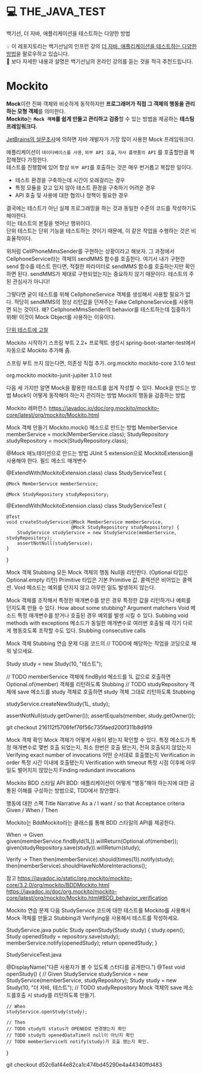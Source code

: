 # 💻 THE_JAVA_TEST
백기선, 더 자바, 애플리케이션을 테스트하는 다양한 방법

💡 이 레포지토리는 백기선님의 인프런 강의 [더 자바, 애플리케이션을 테스트하는 다양한 방법](https://www.inflearn.com/course/the-java-application-test)을 팔로우하고 있습니다.   
🔌 보다 자세한 내용과 설명은 백기선님의 온라인 강의를 듣는 것을 적극 추천드립니다.         
   
# Mockito   
**Mock**이란 진짜 객체와 비슷하게 동작하지만 **프로그래머가 직접 그 객체의 행동을 관리하는 모형 객체**를 의미한다.            
**Mockito**는 **`Mock 객체`를 쉽게 만들고 관리하고 검증**할 수 있는 방법을 제공하는 **테스팅 프레임워크다.**            
   
[JetBrains의 설문조사](https://www.jetbrains.com/lp/devecosystem-2019/java/)에 의하면 자바 개발자가 가장 많이 사용한 Mock 프레임워크다.    
          
애플리케이션이 `데이터베이스를 사용`, `외부 API 호출`, `자사 플랫폼의 API` 를 호출할만큼 복잡해졌다 가정한다.     
테스트를 진행함에 있어 항상 `외부 API`를 호출하는 것은 매우 번거롭고 복잡한 일이다.          
   
- 테스트 환경을 구축하는데 시간이 오래걸리는 경우   
- 특정 모듈을 갖고 있지 않아 테스트 환경을 구축하기 어려운 경우   
- API 호출 및 사용에 대한 협의나 정책이 필요한 경우  
      
결국에는 테스트가 아닌 실제 프로그래밍을 하는 것과 동일한 수준의 코드를 작성하기도 해야한다.  
이는 테스트의 본질을 벗어난 행위이다.  
단위 테스트는 단위 기능을 테스트하는 것이기 때문에, 이 같은 작업을 수행하는 것은 비효율적이다.   







위처럼 CellPhoneMmsSender를 구현하는 상황이라고 해보자. 
그 과정에서 CellphoneService라는 객체의 sendMMS 함수를 호출한다. 
여기서 내가 구현한 send 함수를 테스트 한다면, 적절한 파라미터로 sendMMS 함수를 호출하는지만 확인하면 된다. 
sendMMS가 제대로 구현되었는지는 중요하지 않기 때문이다. 테스트의 주된 관심사가 아니다!

그렇다면 굳이 테스트를 위해 CellphoneService 객체를 생성해서 사용할 필요가 없다. 
적당히 sendMMS의 정상 리턴값을 던져주는 Fake CellphoneService를 사용하면 되는 것이다. 
왜? CellphoneMmsSender의 behavior를 테스트하는데 집중하기 위해! 이것이 Mock Object를 사용하는 이유이다.






[단위 테스트에 고찰](https://martinfowler.com/bliki/UnitTest.html)     


Mockito 시작하기
스프링 부트 2.2+ 프로젝트 생성시 spring-boot-starter-test에서 자동으로 Mockito 추가해 줌.

스프링 부트 쓰지 않는다면, 의존성 직접 추가.
<dependency>
    <groupId>org.mockito</groupId>
    <artifactId>mockito-core</artifactId>
    <version>3.1.0</version>
    <scope>test</scope>
</dependency>


<dependency>
    <groupId>org.mockito</groupId>
    <artifactId>mockito-junit-jupiter</artifactId>
    <version>3.1.0</version>
    <scope>test</scope>
</dependency>

다음 세 가지만 알면 Mock을 활용한 테스트를 쉽게 작성할 수 있다.
Mock을 만드는 방법
Mock이 어떻게 동작해야 하는지 관리하는 방법
Mock의 행동을 검증하는 방법

Mockito 레퍼런스
https://javadoc.io/doc/org.mockito/mockito-core/latest/org/mockito/Mockito.html

Mock 객체 만들기
Mockito.mock() 메소드로 만드는 방법
        MemberService memberService = mock(MemberService.class);
        StudyRepository studyRepository = mock(StudyRepository.class);

@Mock 애노테이션으로 만드는 방법
JUnit 5 extension으로 MockitoExtension을 사용해야 한다.
필드
메소드 매개변수

@ExtendWith(MockitoExtension.class)
class StudyServiceTest {

    @Mock MemberService memberService;

    @Mock StudyRepository studyRepository;

@ExtendWith(MockitoExtension.class)
class StudyServiceTest {
    
    @Test
    void createStudyService(@Mock MemberService memberService,
                            @Mock StudyRepository studyRepository) {
        StudyService studyService = new StudyService(memberService, studyRepository);
        assertNotNull(studyService);
    }

}

Mock 객체 Stubbing
모든 Mock 객체의 행동
Null을 리턴한다. (Optional 타입은 Optional.empty 리턴)
Primitive 타입은 기본 Primitive 값.
콜렉션은 비어있는 콜렉션.
Void 메소드는 예외를 던지지 않고 아무런 일도 발생하지 않는다.

Mock 객체를 조작해서
특정한 매개변수를 받은 경우 특정한 값을 리턴하거나 예뢰를 던지도록 만들 수 있다.
How about some stubbing?
Argument matchers
Void 메소드 특정 매개변수를 받거나 호출된 경우 예외를 발생 시킬 수 있다.
Subbing void methods with exceptions
메소드가 동일한 매개변수로 여러번 호출될 때 각기 다르게 행동호도록 조작할 수도 있다.
Stubbing consecutive calls

Mock 객체 Stubbing 연습 문제
다음 코드의 // TODO에 해당하는 작업을 코딩으로 채워 넣으세요.

Study study = new Study(10, "테스트");

// TODO memberService 객체에 findById 메소드를 1L 값으로 호출하면 Optional.of(member) 객체를 리턴하도록 Stubbing
// TODO studyRepository 객체에 save 메소드를 study 객체로 호출하면 study 객체 그대로 리턴하도록 Stubbing

studyService.createNewStudy(1L, study);

assertNotNull(study.getOwner());
assertEquals(member, study.getOwner());

git checkout 216112f5706fef76f56c735faed200f311b8d919


Mock 객체 확인
Mock 객체가 어떻게 사용이 됐는지 확인할 수 있다.
특정 메소드가 특정 매개변수로 몇번 호출 되었는지, 최소 한번은 호출 됐는지, 전혀 호출되지 않았는지
Verifying exact number of invocations
어떤 순서대로 호출했는지
Verification in order
특정 시간 이내에 호출됐는지
Verification with timeout
특정 시점 이후에 아무 일도 벌어지지 않았는지
Finding redundant invocations

Mockito BDD 스타일 API
BDD: 애플리케이션이 어떻게 “행동”해야 하는지에 대한 공통된 이해를 구성하는 방법으로, TDD에서 창안했다.

행동에 대한 스팩
Title
Narrative
As a  / I want / so that
Acceptance criteria
Given / When / Then

Mockito는 BddMockito라는 클래스를 통해 BDD 스타일의 API를 제공한다.

When -> Given
given(memberService.findById(1L)).willReturn(Optional.of(member));
given(studyRepository.save(study)).willReturn(study);

Verify -> Then
then(memberService).should(times(1)).notify(study);
then(memberService).shouldHaveNoMoreInteractions();

참고
https://javadoc.io/static/org.mockito/mockito-core/3.2.0/org/mockito/BDDMockito.html
https://javadoc.io/doc/org.mockito/mockito-core/latest/org/mockito/Mockito.html#BDD_behavior_verification



Mockito 연습 문제
다음 StudyService 코드에 대한 테스트를 Mockito를 사용해서 Mock 객체를 만들고 Stubbing과 Verifying을 사용해서 테스트를 작성하세요.

StudyService.java
public Study openStudy(Study study) {
    study.open();
    Study openedStudy = repository.save(study);
    memberService.notify(openedStudy);
    return openedStudy;
}

StudyServiceTest.java

@DisplayName("다른 사용자가 볼 수 있도록 스터디를 공개한다.")
@Test
void openStudy() {
    // Given
    StudyService studyService = new StudyService(memberService, studyRepository);
    Study study = new Study(10, "더 자바, 테스트");
    // TODO studyRepository Mock 객체의 save 메소드를호출 시 study를 리턴하도록 만들기.

    // When
    studyService.openStudy(study);

    // Then
    // TODO study의 status가 OPENED로 변경됐는지 확인
    // TODO study의 openedDataTime이 null이 아닌지 확인
    // TODO memberService의 notify(study)가 호출 됐는지 확인.
}

git checkout d52c6af44e82ca1c474bd45290e4a44340ffd483


	

